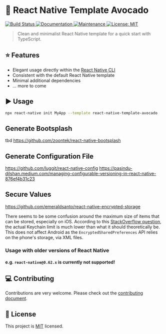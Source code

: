 # :avocado: React Native Template Avocado

<p>
  <a href="https://travis-ci.org/react-native-community/react-native-template-typescript">
    <img alt="Build Status" src="https://img.shields.io/travis/react-native-community/react-native-template-typescript.svg" target="_blank" />
  </a>
  <a href="https://github.com/r1ckyrockz/react-native-template-avocado#readme">
    <img alt="Documentation" src="https://img.shields.io/badge/documentation-yes-brightgreen.svg" target="_blank" />
  </a>
  <a href="https://github.com/r1ckyrockz/react-native-template-avocado/graphs/commit-activity">
    <img alt="Maintenance" src="https://img.shields.io/badge/Maintained%3F-yes-green.svg" target="_blank" />
  </a>
  <a href="https://github.com/r1ckyrockz/react-native-template-avocado/blob/master/LICENSE">
    <img alt="License: MIT" src="https://img.shields.io/badge/License-MIT-yellow.svg" target="_blank" />
  </a>
</p>

> Clean and minimalist React Native template for a quick start with TypeScript.

## :star: Features

- Elegant usage directly within the [React Native CLI](https://github.com/react-native-community/cli)
- Consistent with the default React Native template
- Minimal additional dependencies
- ... more to come

## :arrow_forward: Usage

```sh
npx react-native init MyApp --template react-native-template-avocado
```

## Generate Bootsplash
tbd https://github.com/zoontek/react-native-bootsplash

## Generate Configuration File
https://github.com/luggit/react-native-config
https://pasindu-dilshan.medium.com/managing-configurable-versioning-in-react-native-876ef4b31c23


## Secure Values
https://github.com/emeraldsanto/react-native-encrypted-storage

There seems to be some confusion around the maximum size of items that can be stored, especially on iOS. According to this [StackOverflow question](https://stackoverflow.com/questions/13488793/is-there-any-length-limit-of-string-stored-in-keychain), the actual Keychain limit is much lower than what it should theoretically be. This does not affect Android as the `EncryptedSharedPreferences` API relies on the phone's storage, via XML files.

### Usage with older versions of React Native

#### e.g. `react-native@0.62.x` is currently not supported!

## :computer: Contributing

Contributions are very welcome. Please check out the [contributing document](CONTRIBUTING.md).

## :bookmark: License

This project is [MIT](LICENSE) licensed.

